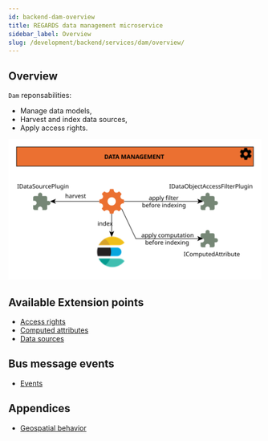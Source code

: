 ```yaml
---
id: backend-dam-overview
title: REGARDS data management microservice
sidebar_label: Overview
slug: /development/backend/services/dam/overview/
---
```



## Overview

`Dam` reponsabilities:

* Manage data models,
* Harvest and index data sources,
* Apply access rights.

![Ingest plugins](/schemas/microservices/dam.svg)

## Available Extension points

* [Access rights](../plugins/data-access-rights/)
* [Computed attributes](../plugins/computed-attribute/)
* [Data sources](../plugins/datasource/)

## Bus message events

 * [Events](../events/)

## Appendices

* [Geospatial behavior](../geo/)
